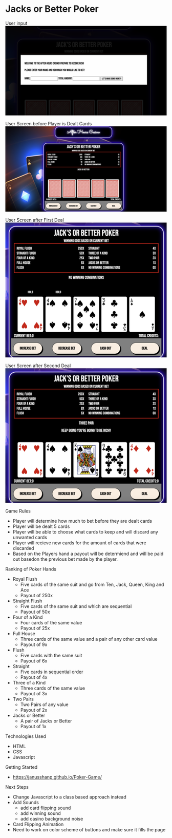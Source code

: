 # Jacks or Better Poker

User input
<img src= "/images/User_Input.png">

User Screen before Player is Dealt Cards
<img src= "/images/Game.png">

User Screen after First Deal
<img src= "/images/First Deal.png">

User Screen after Second Deal
<img src= "/images/Final Deal.png">

Game Rules
- Player will determine how much to bet before they are dealt cards
- Player will be dealt 5 cards 
- Player will be able to choose what cards to keep and will discard any unwanted cards
- Player will recieve new cards for the amount of cards that were discarded
- Based on the Players hand a payout will be determiend and will be paid out basedon the previous bet made by the player. 


Ranking of Poker Hands
- Royal Flush
    - Five cards of the same suit and go from Ten, Jack, Queen, King and Ace
    - Payout of 250x
- Straight Flush
    - Five cards of the same suit and which are sequential 
    - Payout of 50x
- Four of a Kind
    - Four cards of the same value
    - Payout of 25x
- Full House
    - Three cards of the same value and a pair of any other card value
    - Payout of 9x
- Flush
    - Five cards with the same suit
    - Payout of 6x
- Straight
    - Five cards in sequential order 
    - Payout of 4x
- Three of a Kind
    - Three cards of the same value
    - Payout of 3x
- Two Pairs
    - Two Pairs of any value
    - Payout of 2x
- Jacks or Better 
    - A pair of Jacks or Better
    - Payout of 1x 

Technologies Used
- HTML
- CSS
- Javascript 

Getting Started
- https://janusshanp.github.io/Poker-Game/

Next Steps 
- Change Javascript to a class based approach instead
- Add Sounds 
    - add card flipping sound
    - add winning sound 
    - add casino background noise
- Card Flipping Animation 
- Need to work on color scheme of buttons and make sure it fills the page 



